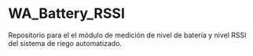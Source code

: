 WA_Battery_RSSI
===============

Repositorio para el el módulo de medición de nivel de batería y nivel RSSI del sistema de riego automatizado.
